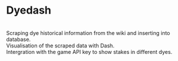 # Dyedash<br />
<br />
Scraping dye historical information from the wiki and inserting into database.<br />
Visualisation of the scraped data with Dash.<br />
Intergration with the game API key to show stakes in different dyes.<br />
